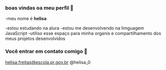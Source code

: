###  boas vindas oa meu perfil 🔅
-meu nome é **helisa**

-estou estudando  na alura
-estou me desenvolvendo na limguagem JavaScript
-utiliso esse espaço para minha organis e compartilhamento dos meus projetos desenvolvidos

###   Você entrar em contato comigo 📧 

helisa.freitas@escola.pr.gov.br
@helisa_0
